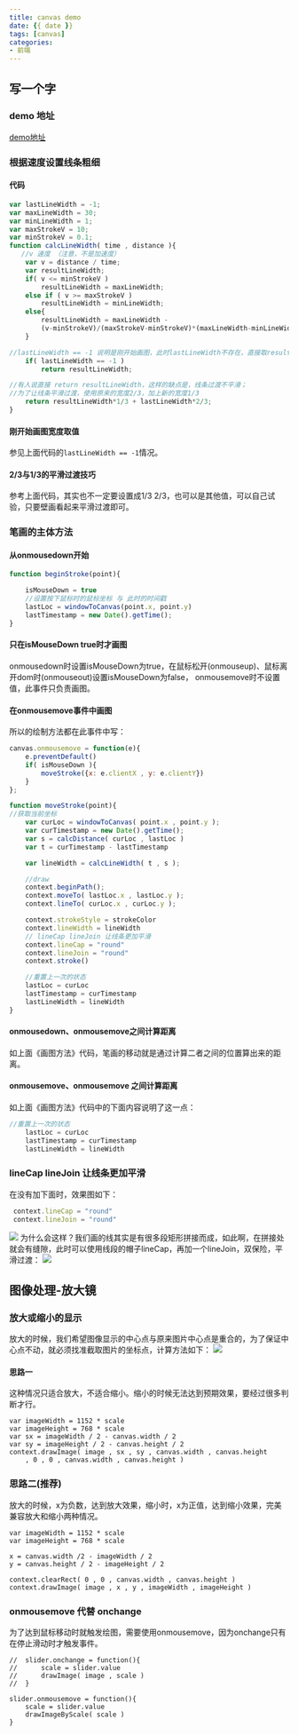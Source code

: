 ```yaml
---
title: canvas demo
date: {{ date }}
tags: [canvas]
categories: 
- 前端
---
```


## 写一个字
### demo 地址
[demo地址]()
### 根据速度设置线条粗细
#### 代码

```js
var lastLineWidth = -1;
var maxLineWidth = 30;
var minLineWidth = 1;
var maxStrokeV = 10;
var minStrokeV = 0.1;
function calcLineWidth( time , distance ){
   //v 速度 （注意，不是加速度）
    var v = distance / time;
    var resultLineWidth;
    if( v <= minStrokeV )
        resultLineWidth = maxLineWidth;
    else if ( v >= maxStrokeV )
        resultLineWidth = minLineWidth;
    else{
        resultLineWidth = maxLineWidth -
        (v-minStrokeV)/(maxStrokeV-minStrokeV)*(maxLineWidth-minLineWidth);
    }

//lastLineWidth == -1 说明是刚开始画图，此时lastLineWidth不存在，直接取resultLineWidth
    if( lastLineWidth == -1 )
        return resultLineWidth;

//有人说直接 return resultLineWidth，这样的缺点是，线条过渡不平滑；
//为了让线条平滑过渡，使用原来的宽度2/3，加上新的宽度1/3
    return resultLineWidth*1/3 + lastLineWidth*2/3;
}
```
#### 刚开始画图宽度取值
参见上面代码的`lastLineWidth == -1`情况。

#### 2/3与1/3的平滑过渡技巧
参考上面代码，其实也不一定要设置成1/3 2/3，也可以是其他值，可以自己试验，只要壁画看起来平滑过渡即可。

### 笔画的主体方法
#### 从onmousedown开始
```js
function beginStroke(point){

    isMouseDown = true
    //设置按下鼠标时的鼠标坐标 与 此时的时间戳
    lastLoc = windowToCanvas(point.x, point.y)
    lastTimestamp = new Date().getTime();
}
```
#### 只在isMouseDown true时才画图
onmousedown时设置isMouseDown为true，在鼠标松开(onmouseup)、鼠标离开dom时(onmouseout)设置isMouseDown为false，
onmousemove时不设置 值，此事件只负责画图。

#### 在onmousemove事件中画图
所以的绘制方法都在此事件中写：
```js
canvas.onmousemove = function(e){
    e.preventDefault()
    if( isMouseDown ){
        moveStroke({x: e.clientX , y: e.clientY})
    }
};

function moveStroke(point){
//获取当前坐标
    var curLoc = windowToCanvas( point.x , point.y );
    var curTimestamp = new Date().getTime();
    var s = calcDistance( curLoc , lastLoc )
    var t = curTimestamp - lastTimestamp

    var lineWidth = calcLineWidth( t , s );

    //draw
    context.beginPath();
    context.moveTo( lastLoc.x , lastLoc.y );
    context.lineTo( curLoc.x , curLoc.y );

    context.strokeStyle = strokeColor
    context.lineWidth = lineWidth
    // lineCap lineJoin 让线条更加平滑
    context.lineCap = "round"
    context.lineJoin = "round"
    context.stroke()

    //重置上一次的状态
    lastLoc = curLoc
    lastTimestamp = curTimestamp
    lastLineWidth = lineWidth
}
```
#### onmousedown、onmousemove之间计算距离
如上面《画图方法》代码，笔画的移动就是通过计算二者之间的位置算出来的距离。
#### onmousemove、onmousemove 之间计算距离
如上面《画图方法》代码中的下面内容说明了这一点：
```js
//重置上一次的状态
    lastLoc = curLoc
    lastTimestamp = curTimestamp
    lastLineWidth = lineWidth
```
### lineCap lineJoin 让线条更加平滑
在没有加下面时，效果图如下：
```js
 context.lineCap = "round"
 context.lineJoin = "round"
```
![](/image/canvas/canvas_demo/font.jpg)
为什么会这样？我们画的线其实是有很多段矩形拼接而成，如此啊，在拼接处就会有缝隙，此时可以使用线段的帽子lineCap，再加一个lineJoin，双保险，平滑过渡：
![](/image/canvas/canvas_demo/line.jpg)

## 图像处理-放大镜
### 放大或缩小的显示
放大的时候，我们希望图像显示的中心点与原来图片中心点是重合的，为了保证中心点不动，就必须找准截取图片的坐标点，计算方法如下：
![](/image/canvas/canvas_demo/scale.jpg)
#### 思路一
这种情况只适合放大，不适合缩小。缩小的时候无法达到预期效果，要经过很多判断才行。
```
var imageWidth = 1152 * scale
var imageHeight = 768 * scale
var sx = imageWidth / 2 - canvas.width / 2
var sy = imageHeight / 2 - canvas.height / 2
context.drawImage( image , sx , sy , canvas.width , canvas.height 
    , 0 , 0 , canvas.width , canvas.height )
```
### 思路二(推荐)
放大的时候，x为负数，达到放大效果，缩小时，x为正值，达到缩小效果，完美兼容放大和缩小两种情况。
```
var imageWidth = 1152 * scale
var imageHeight = 768 * scale

x = canvas.width /2 - imageWidth / 2 
y = canvas.height / 2 - imageHeight / 2

context.clearRect( 0 , 0 , canvas.width , canvas.height )
context.drawImage( image , x , y , imageWidth , imageHeight )
```
### onmousemove 代替 onchange
为了达到鼠标移动时就触发绘图，需要使用onmousemove，因为onchange只有在停止滑动时才触发事件。
```
//  slider.onchange = function(){
//      scale = slider.value
//      drawImage( image , scale )
//  }

slider.onmousemove = function(){
    scale = slider.value
    drawImageByScale( scale )
}
```